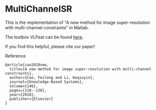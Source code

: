 # MultiChannelSR
This is the implementation of "A new method for image super-resolution with multi-channel constraints" in Matlab.

The toolbox VLFeat can be found [here](https://www.vlfeat.org/download/?C=N;O=A).

If you find this helpful, please cite our paper!

Reference

```
@article{cao2018new,
  title={A new method for image super-resolution with multi-channel constraints},
  author={Cao, Feilong and Li, Keqiuyin},
  journal={Knowledge-Based Systems},
  volume={146},
  pages={118--128},
  year={2018},
  publisher={Elsevier}
}
